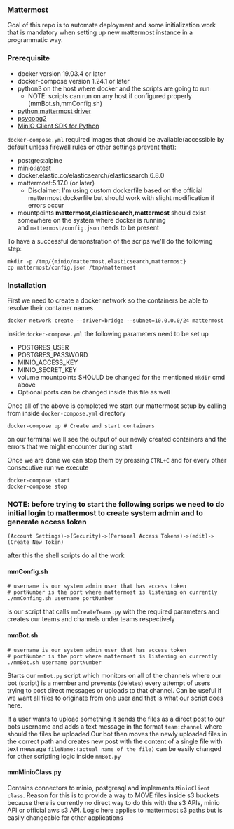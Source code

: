 ### Mattermost
Goal of this repo is to automate deployment and some initialization work that is mandatory when setting up new mattermost instance in a programmatic way.

### Prerequisite

-	docker version 19.03.4 or later
-	docker-compose version 1.24.1 or later
-	python3 on the host where docker and the scripts are going to run
	-	NOTE: scripts can run on any host if configured properly (mmBot.sh,mmConfig.sh)
-	[python mattermost driver](https://github.com/Vaelor/python-mattermost-driver)
-	[psycopg2](https://github.com/psycopg/psycopg2)
-	[MinIO Client SDK for Python](https://github.com/minio/minio-py)

`docker-compose.yml` required images that should be available(accessible by default unless firewall rules or other settings prevent that):   

-	postgres:alpine
-	minio:latest
-	docker.elastic.co/elasticsearch/elasticsearch:6.8.0
-	mattermost:5.17.0 (or later)
	- Disclaimer: I'm using custom dockerfile based on the official mattermost dockerfile but should work with slight modification if errors occur
-	mountpoints **mattermost,elasticsearch,mattermost** should exist somewhere on the system where docker is running   
and `mattermost/config.json` needs to be present   

To have a successful demonstration of the scrips we'll do the following step:
```
mkdir -p /tmp/{minio/mattermost,elasticsearch,mattermost}
cp mattermost/config.json /tmp/mattermost
```

### Installation

First we need to create a docker network so the containers be able to resolve their container names
```
docker network create --driver=bridge --subnet=10.0.0.0/24 mattermost
```

inside `docker-compose.yml` the following parameters need to be set up

-	POSTGRES_USER
-	POSTGRES_PASSWORD
-	MINIO_ACCESS_KEY
-	MINIO_SECRET_KEY
-	volume mountpoints SHOULD be changed for the mentioned `mkdir` cmd above
-	Optional ports can be changed inside this file as well   

Once all of the above is completed we start our mattermost setup by calling from inside `docker-compose.yml` directory
```
docker-compose up # Create and start containers
```

on our terminal we'll see the output of our newly created containers and the errors that we might encounter during start

Once we are done we can stop them by pressing `CTRL+C` and for every other consecutive run we execute
```
docker-compose start
docker-compose stop
```

### **NOTE: before trying to start the following scrips we need to do initial login to mattermost to create system admin and to generate access token**

```
(Account Settings)->(Security)->(Personal Access Tokens)->(edit)->(Create New Token)
```
after this the shell scripts do all the work

#### mmConfig.sh

```
# username is our system admin user that has access token
# portNumber is the port where mattermost is listening on currently
./mmConfing.sh username portNumber
```
is our script that calls `mmCreateTeams.py` with the required parameters and creates our teams and channels under teams respectively

#### mmBot.sh

```
# username is our system admin user that has access token
# portNumber is the port where mattermost is listening on currently
./mmBot.sh username portNumber
```

Starts our `mmBot.py` script which monitors on all of the channels where our bot (script) is a member and prevents (deletes) every attempt of users trying to post direct messages or uploads to that channel.
Can be useful if we want all files to originate from one user and that is what our script does here. 

If a user wants to upload something it sends the files as a direct post to our bots username and adds a text message in the format `team:channel` where should the files be uploaded.Our bot then moves the newly uploaded files in the correct path and creates new post with the content of a single file with text message  `fileName:(actual name of the file)` can be easily changed for other scripting logic inside `mmBot.py`

#### mmMinioClass.py

Contains connectors to minio, postgresql and implements `MinioClient class`. Reason for this is to provide a way to MOVE files inside s3 buckets because there is currently no direct way to do this with the s3 APIs, minio API or official aws s3 API. Logic here applies to mattermost s3 paths but is easily changeable for other applications
